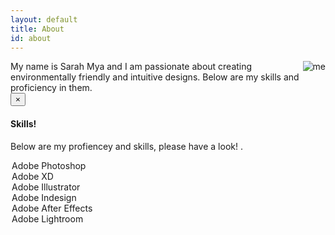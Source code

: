 ```yaml
---
layout: default
title: About
id: about
---
```

<img src="/ images/uploads/IMG_3707.JPG" alt="me" align="right" style="float right">
My name is Sarah Mya and I am passionate about creating environmentally friendly and intuitive designs. Below are my skills and proficiency in them.


<div class="alert alert-dismissible alert-warning">
  <button type="button" class="close" data-dismiss="alert"> &times;</button>
 
 <h4 class="alert-heading"> Skills!</h4>
  <p class="mb-0"> Below are my profiencey and skills, please have a look! <a href="#" class="alert-link"> </a>.</p>
</div>

<legend>Adobe Photoshop</legend>
<div class="progress"> 
  <div class="progress-bar progress-bar-striped progress-bar-animated" role="progressbar" aria-valuenow="40" aria-valuemin="0" aria-valuemax="100" style="width: 75%"></div>
</div>
</div>

<legend>Adobe XD </legend>
<div class="progress"> 
  <div class="progress-bar progress-bar-striped progress-bar-animated" role="progressbar" aria-valuenow="80" aria-valuemin="0" aria-valuemax="100" style="width: 75%"></div>
</div>
</div>

<legend>Adobe Illustrator</legend>
<div class="progress"> 
  <div class="progress-bar progress-bar-striped progress-bar-animated" role="progressbar" aria-valuenow="70" aria-valuemin="0" aria-valuemax="100" style="width: 75%"></div>
</div>
</div>

<legend>Adobe Indesign </legend>
<div class="progress"> 
  <div class="progress-bar progress-bar-striped progress-bar-animated" role="progressbar" aria-valuenow="80" aria-valuemin="0" aria-valuemax="100" style="width: 75%"></div>
</div>

<legend>Adobe After Effects</legend>
<div class="progress"> 
  <div class="progress-bar progress-bar-striped progress-bar-animated" role="progressbar" aria-valuenow=" 70" aria-valuemin="0" aria-valuemax="100" style="width: 75%"></div>
</div>
</div>

<legend>Adobe Lightroom</legend>
<div class="progress"> 
  <div class="progress-bar progress-bar-striped progress-bar-animated" role="progressbar" aria-valuenow="60" aria-valuemin="0" aria-valuemax="100" style="width: 75%"></div>
</div>



